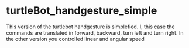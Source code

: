 # turtleBot_handgesture_simple
This version of the turtlebot handgesture is simplefied. I, this case the commands are translated in forward, backward, turn left and turn right. In the other version you controlled linear and angular speed
